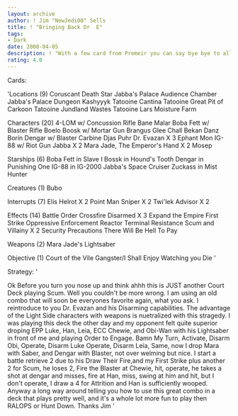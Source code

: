 ```yaml
---
layout: archive
author: ! Jim "NewJedi00" Sells
title: ! "Bringing Back Dr  E"
tags:
- Dark
date: 2000-04-05
description: ! "With a few card from Premeir you can say bye bye to all those nasty EPP's"
rating: 4.0
---
```

Cards: 

'Locations (9)
Coruscant
Death Star
Jabba's Palace Audience Chamber
Jabba's Palace Dungeon
Kashyyyk
Tatooine Cantina
Tatooine Great Pit of Carkoon
Tatooine Jundland Wastes
Tatooine Lars Moisture Farm

Characters (20)
4-LOM w/ Concussion Rifle
Bane Malar
Boba Fett w/ Blaster Rifle
Boelo
Boosk w/ Mortar Gun
Brangus Glee
Chall Bekan
Danz Borin
Dengar w/ Blaster Carbine
Djas Puhr
Dr. Evazan X 3
Ephant Mon
IG-88 w/ Riot Gun
Jabba X 2
Mara Jade, The Emperor's Hand X 2
Mosep

Starships (6)
Boba Fett in Slave I
Bossk in Hound's Tooth
Dengar in Punishing One
IG-88 in IG-2000
Jabba's Space Cruiser
Zuckass in Mist Hunter

Creatures (1)
Bubo

Interrupts (7)
Elis Helrot X 2
Point Man
Sniper X 2
Twi'lek Advisor X 2

Effects (14)
Battle Order
Crossfire
Disarmed X 3
Expand the Empire
First Strike
Oppressive Enforcement
Reactor Terminal
Resistance
Scum and Villainy X 2
Security Precautions
There Will Be Hell To Pay

Weapons (2)
Mara Jade's Lightsaber

Objective (1)
Court of the Vile Gangster/I Shall Enjoy Watching you Die '

Strategy: '

Ok Before you turn you nose up and think ahhh this is JUST another Court Deck playing Scum. Well you couldn't be more wrong. I am using an old combo that will soon be everyones favorite again, what you ask. I reintroduce to you Dr. Evazan and his Disarming capabilities. The advantage of the Light Side characters with weapons is nuetralized with this stragedy. I was playing this deck the other day and my opponent felt quite superior droping EPP Luke, Han, Leia, ECC Chewie, and Obi-Wan with his Lightsaber in front of me and playing Order to Engage. Bamn My Turn, Activate, Disarm Obi, Operate, Disarm Luke Operate, Disarm Leia, Same, now I drop Mara with Saber, and Dengar with Blaster, not over welming but nice. I start a battle retrieve 2 due to his Draw Their Fire,and my First Strike plus another 2 for Scum, he loses 2, Fire the Blaster at Chewie, hit, operate, he takes a shot at dengar and misses, fire at Han, miss, swing at him and hit, but I don't operate, I draw a 4 for Attrition and Han is sufficiently wooped. Anyway a long way around telling you how to use this great combo in a deck that plays pretty well, and it's a whole lot more fun to play then RALOPS or Hunt Down.
Thanks
Jim '